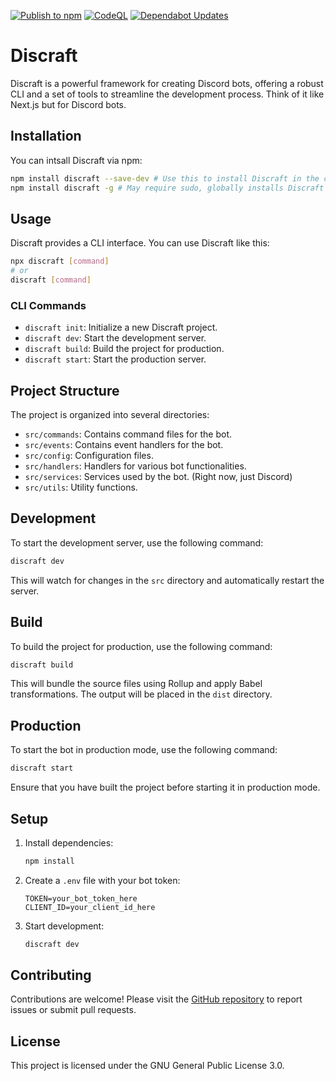 [![Publish to npm](https://github.com/The-Best-Codes/discraft-js/actions/workflows/npm-publish.yml/badge.svg)](https://github.com/The-Best-Codes/discraft-js/actions/workflows/npm-publish.yml)
[![CodeQL](https://github.com/The-Best-Codes/discraft-js/actions/workflows/github-code-scanning/codeql/badge.svg)](https://github.com/The-Best-Codes/discraft-js/actions/workflows/github-code-scanning/codeql)
[![Dependabot Updates](https://github.com/The-Best-Codes/discraft-js/actions/workflows/dependabot/dependabot-updates/badge.svg)](https://github.com/The-Best-Codes/discraft-js/actions/workflows/dependabot/dependabot-updates)

# Discraft

Discraft is a powerful framework for creating Discord bots, offering a robust CLI and a set of tools to streamline the development process.
Think of it like Next.js but for Discord bots.

## Installation

You can intsall Discraft via npm:

```bash
npm install discraft --save-dev # Use this to install Discraft in the current project
npm install discraft -g # May require sudo, globally installs Discraft so you can use it from anywhere
```

## Usage

Discraft provides a CLI interface. You can use Discraft like this:

```bash
npx discraft [command]
# or
discraft [command]
```

### CLI Commands

- `discraft init`: Initialize a new Discraft project.
- `discraft dev`: Start the development server.
- `discraft build`: Build the project for production.
- `discraft start`: Start the production server.

## Project Structure

The project is organized into several directories:

- `src/commands`: Contains command files for the bot.
- `src/events`: Contains event handlers for the bot.
- `src/config`: Configuration files.
- `src/handlers`: Handlers for various bot functionalities.
- `src/services`: Services used by the bot. (Right now, just Discord)
- `src/utils`: Utility functions.

## Development

To start the development server, use the following command:

```bash
discraft dev
```

This will watch for changes in the `src` directory and automatically restart the server.

## Build

To build the project for production, use the following command:

```bash
discraft build
```

This will bundle the source files using Rollup and apply Babel transformations. The output will be placed in the `dist` directory.

## Production

To start the bot in production mode, use the following command:

```bash
discraft start
```

Ensure that you have built the project before starting it in production mode.

## Setup

1. Install dependencies:

   ```bash
   npm install
   ```

2. Create a `.env` file with your bot token:

   ```
   TOKEN=your_bot_token_here
   CLIENT_ID=your_client_id_here
   ```

3. Start development:
   ```bash
   discraft dev
   ```

## Contributing

Contributions are welcome! Please visit the [GitHub repository](https://github.com/The-Best-Codes/discraft-js) to report issues or submit pull requests.

## License

This project is licensed under the GNU General Public License 3.0.
